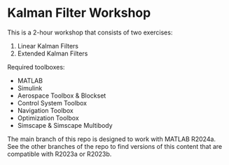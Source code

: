 # Kalman Filter Workshop
This is a 2-hour workshop that consists of two exercises:
1) Linear Kalman Filters
2) Extended Kalman Filters

Required toolboxes: 
* MATLAB
* Simulink
* Aerospace Toolbox & Blockset
* Control System Toolbox
* Navigation Toolbox
* Optimization Toolbox
* Simscape & Simscape Multibody

The main branch of this repo is designed to work with MATLAB R2024a. See the other branches of the repo to find versions of this content that are compatible with R2023a or R2023b.
